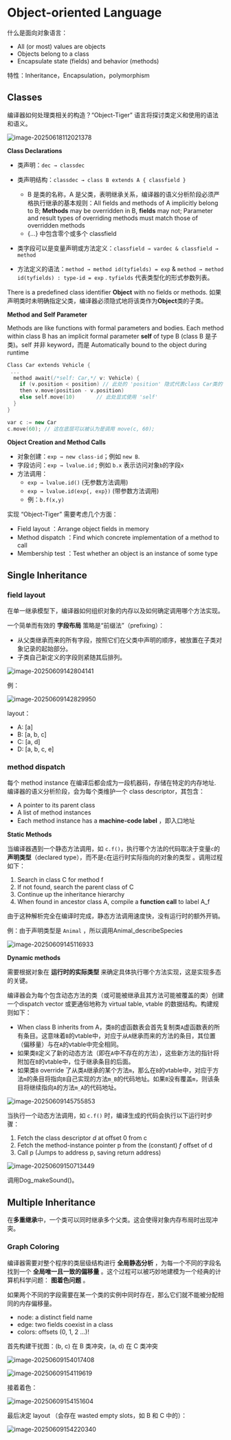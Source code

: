 # Object-oriented Language

什么是面向对象语言：

- All (or most) values are objects
- Objects belong to a class
- Encapsulate state (fields) and behavior (methods)

特性：Inheritance，Encapsulation，polymorphism

## Classes

编译器如何处理类相关的构造？“Object-Tiger” 语言将探讨类定义和使用的语法和语义。

![image-20250618112021378](./ch14.assets/image-20250618112021378.png)

**Class Declarations** 

- 类声明：`dec → classdec`
- 类声明结构：`classdec → class B extends A { classfield }`
  - B 是类的名称，A 是父类，表明继承关系，编译器的语义分析阶段必须严格执行继承的基本规则：All fields and methods of A implicitly belong to B; **Methods** may be overridden in B, **fields** may not; Parameter and result types of overriding methods must match those of overridden methods
  - {...} 中包含零个或多个 classfield
  
- 类字段可以是变量声明或方法定义：`classfield → vardec & classfield → method`
- 方法定义的语法：`method → method id(tyfields) = exp` & `method → method id(tyfields) : type-id = exp` . `tyfields` 代表类型化的形式参数列表。

There is a predefined class identifier **Object** with no fields or methods. 如果声明类时未明确指定父类，编译器必须隐式地将该类作为**Object**类的子类。

**Method and Self Parameter**

Methods are like functions with formal parameters and bodies. Each method within class B has an implicit formal parameter **self** of type B (class B 是子类)。self 并非 keyword，而是 Automatically bound to the object during runtime

```c++
Class Car extends Vehicle {
 ...
  method await(/*self: Car,*/ v: Vehicle) {
    if (v.position < position) // 此处的 'position' 隐式代表class Car类的'self.position'
    then v.move(position - v.position)
    else self.move(10)       // 此处显式使用 'self'
  }
}

var c := new Car
c.move(60); // 这在底层可以被认为是调用 move(c, 60);
```

**Object Creation and Method Calls**

- 对象创建：`exp → new class-id`；例如 `new B`.
- 字段访问：`exp → lvalue.id` ; 例如 `b.x` 表示访问对象`b`的字段`x`
- 方法调用：
  - `exp → lvalue.id()` (无参数方法调用)
  - `exp → lvalue.id(exp{, exp})` (带参数方法调用)
  - 例：`b.f(x,y)`

实现 “Object-Tiger” 需要考虑几个方面：

- Field layout ：Arrange object fields in memory
- Method dispatch ：Find which concrete implementation of a method to call
- Membership test ：Test whether an object is an instance of some type

## Single Inheritance

### field layout

在单一继承模型下，编译器如何组织对象的内存以及如何确定调用哪个方法实现。

一个简单而有效的 **字段布局** 策略是“前缀法”（prefixing）：

- 从父类继承而来的所有字段，按照它们在父类中声明的顺序，被放置在子类对象记录的起始部分。
- 子类自己新定义的字段则紧随其后排列。

![image-20250609142804141](./ch14.assets/image-20250609142804141.png)

例：

![image-20250609142829950](./ch14.assets/image-20250609142829950.png)

layout：

- A: [a]
- B: [a, b, c]
- C: [a, d]
- D: [a, b, c, e]

### method dispatch

每个 method instance 在编译后都会成为一段机器码，存储在特定的内存地址. 编译器的语义分析阶段，会为每个类维护一个 class descriptor，其包含：

- A pointer to its parent class
- A list of method instances
- Each method instance has a **machine-code label** ，即入口地址

**Static Methods**

当编译器遇到一个静态方法调用，如 `c.f()`，执行哪个方法的代码取决于变量`c`的**声明类型**（declared type），而不是`c`在运行时实际指向的对象的类型 。调用过程如下：

1. Search in class C for method f
2. If not found, search the parent class of C
3. Continue up the inheritance hierarchy
4. When found in ancestor class A, compile a **function call** to label A_f

由于这种解析完全在编译时完成，静态方法调用速度快，没有运行时的额外开销。

例：由于声明类型是 `Animal` ，所以调用Animal_describeSpecies

![image-20250609145116933](./ch14.assets/image-20250609145116933.png)

**Dynamic methods**

需要根据对象在 **运行时的实际类型** 来确定具体执行哪个方法实现，这是实现多态的关键。

编译器会为每个包含动态方法的类（或可能被继承且其方法可能被覆盖的类）创建一个dispatch vector 或更通俗地称为 virtual table, vtable 的数据结构。构建规则如下：

- When class B inherits from A，类`B`的虚函数表会首先复制类`A`虚函数表的所有条目。这意味着`B`的vtable中，对应于从`A`继承而来的方法的条目，其位置（偏移量）与在`A`的vtable中完全相同。
- 如果类`B`定义了新的动态方法（即在`A`中不存在的方法），这些新方法的指针将附加在`B`的vtable中，位于继承条目的后面。
- 如果类`B` override 了从类`A`继承的某个方法`m`，那么在`B`的vtable中，对应于方法`m`的条目将指向`B`自己实现的方法`m_B`的代码地址。如果`B`没有覆盖`m`，则该条目将继续指向`A`的方法`m_A`的代码地址。

![image-20250609145755853](./ch14.assets/image-20250609145755853.png)

当执行一个动态方法调用，如 `c.f()` 时，编译生成的代码会执行以下运行时步骤：

1. Fetch the class descriptor *d* at offset 0 from c
2. Fetch the method-instance pointer p from the (constant) *f* offset of d
3. Call p (Jumps to address p, saving return address)

![image-20250609150713449](./ch14.assets/image-20250609150713449.png)

调用Dog_makeSound()。

## Multiple Inheritance

在**多重继承**中，一个类可以同时继承多个父类。这会使得对象内存布局时出现冲突。

### Graph Coloring

编译器需要对整个程序的类层级结构进行 **全局静态分析** ，为每一个不同的字段名找到一个 **全局唯一且一致的偏移量** 。这个过程可以被巧妙地建模为一个经典的计算机科学问题： **图着色问题** 。

如果两个不同的字段需要在某一个类的实例中同时存在，那么它们就不能被分配相同的内存偏移量。

- node: a distinct field name
- edge: two fields coexist in a class
- colors: offsets (0, 1, 2 ...)!

首先构建干扰图：(b, c) 在 B 类冲突，(a, d) 在 C 类冲突

![image-20250609154017408](./ch14.assets/image-20250609154017408.png)

![image-20250609154119619](./ch14.assets/image-20250609154119619.png)

接着着色：

![image-20250609154151604](./ch14.assets/image-20250609154151604.png)

最后决定 layout （会存在 wasted empty slots，如 B 和 C 中的）：

![image-20250609154220340](./ch14.assets/image-20250609154220340.png)












